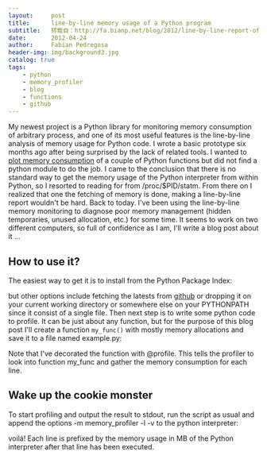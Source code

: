 ```yaml
---
layout:     post
title:      line-by-line memory usage of a Python program
subtitle:   转载自：http://fa.bianp.net/blog/2012/line-by-line-report-of-memory-usage/
date:       2012-04-24
author:     Fabian Pedregosa
header-img: img/background3.jpg
catalog: true
tags:
    - python
    - memory_profiler
    - blog
    - functions
    - github
---
```


My newest project is a Python library for monitoring memory consumption
of arbitrary process, and one of its most useful features is the
line-by-line analysis of memory usage for Python code. I wrote a basic
prototype six months ago after being surprised by the lack of related
tools. I wanted to [plot memory consumption](http://fseoane.net/blog/2011/qr_multiply-function-in-scipy-linalg) of a couple of Python
functions but did not find a python module to do the job. I came to the
conclusion that there is no standard way to get the memory usage of the
Python interpreter from within Python, so I resorted to reading for from
/proc/$PID/statm. From there on I realized that one the fetching of
memory is done, making a line-by-line report wouldn't be hard. Back to
today. I've been using the line-by-line memory monitoring to diagnose
poor memory management (hidden temporaries, unused allocation, etc.) for
some time. It seems to work on two different computers, so full of
confidence as I am, I'll write a blog post about it ...

## How to use it?

The easiest way to get it is to install from the Python Package Index:

but other options include fetching the latests
from [github](https://github.com/fabianp/memory_profiler) or dropping it on your current working directory or
somewhere else on your PYTHONPATH since it consist of a single file.
Then next step is to write some python code to profile. It can be just
about any function, but for the purpose of this blog post I'll create a
function `my_func()` with mostly memory allocations and save it to a file
named example.py:

Note that I've decorated the function
with @profile. This tells the profiler to look into function my_func
and gather the memory consumption for each line.

## Wake up the cookie monster

To start profiling and output the result to stdout, run the script as
usual and append the options -m memory_profiler -l -v to the python
interpreter:

voilá! Each line is prefixed by the memory usage in
MB of the Python interpreter after that line has been executed.

